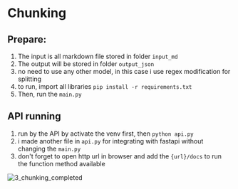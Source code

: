 # Chunking

## Prepare:
1. The input is all markdown file stored in folder ```input_md```
2. The output will be stored in folder ```output_json```
3. no need to use any other model, in this case i use regex modification for splitting
4. to run, import all libraries ```pip install -r requirements.txt```
5. Then, run the ```main.py```

## API running
1. run by the API by activate the venv first, then ```python api.py```
2. i made another file in ```api.py``` for integrating with fastapi without changing the ```main.py```
3. don't forget to open http url in browser and add the ```{url}/docs``` to run the function method available
   
![3_chunking_completed](https://github.com/user-attachments/assets/3c938d6a-001e-43b1-a741-0e62d08999b8)
